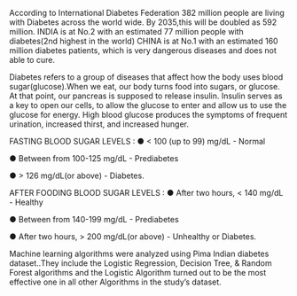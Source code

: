 According to International Diabetes Federation 382
million people are living with Diabetes across the world wide. By 2035,this will be doubled as 592 million.
INDIA is at No.2 with an estimated 77 million people with diabetes(2nd highest in the world) CHINA is at No.1
with an estimated 160 million diabetes patients, which is very dangerous diseases and does not able to cure.

Diabetes refers to a group of diseases that affect how the body
uses blood sugar(glucose).When we eat, our body turns food into sugars, or glucose. At that point, our pancreas
is supposed to release insulin. Insulin serves as a key to open our cells, to allow the glucose to enter and allow
us to use the glucose for energy.
High blood glucose produces the symptoms of frequent urination, increased
thirst, and increased hunger. 

FASTING BLOOD SUGAR LEVELS :
● < 100 (up to 99) mg/dL - Normal

● Between from 100-125 mg/dL - Prediabetes

● > 126 mg/dL(or above) - Diabetes.

AFTER FOODING BLOOD SUGAR LEVELS :
● After two hours, < 140 mg/dL - Healthy

● Between from 140-199 mg/dL - Prediabetes

● After two hours, > 200 mg/dL(or above) -
Unhealthy or Diabetes.

Machine learning algorithms were analyzed using
Pima Indian diabetes dataset..They include the Logistic Regression,
Decision Tree, & Random Forest algorithms and the Logistic Algorithm turned
out to be the most effective one in all other
Algorithms in the study’s dataset.
